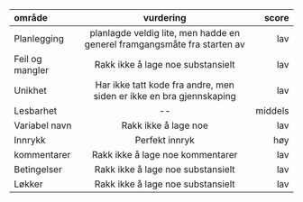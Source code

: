 | område | vurdering | score |
| :---         |     :---:      |          ---: |
| Planlegging   | planlagde veldig lite, men hadde en generel framgangsmåte fra starten av     | lav |
| Feil og mangler     | Rakk ikke å lage noe substansielt |  lav |
| Unikhet     | Har ikke tatt kode fra andre, men siden er ikke en bra gjennskaping |  lav |
| Lesbarhet     | -- | middels |
| Variabel navn     | Rakk ikke å lage noe |  lav |
| Innrykk     | Perfekt innryk |  høy |
| kommentarer     | Rakk ikke å lage noe kommentarer |  lav |
| Betingelser     | Rakk ikke å lage noe substansielt |  lav |
| Løkker     | Rakk ikke å lage noe substansielt |  lav |
